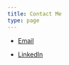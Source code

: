 ```yaml
---
title: Contact Me
type: page
---
```


- [Email](mailto:evanacox00@gmail.com)

- [LinkedIn](https://www.linkedin.com/in/evan-cox-70b4bb208/)

